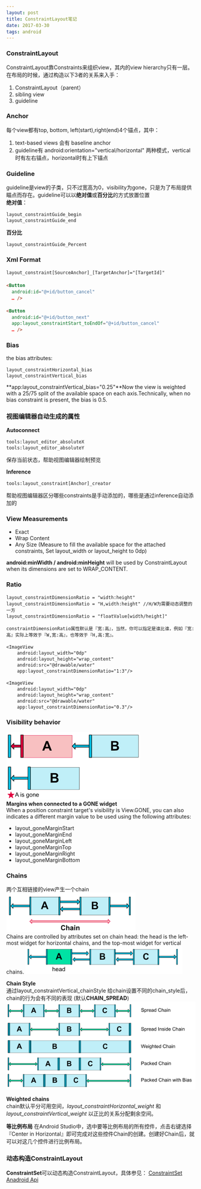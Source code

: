 ```yaml
---
layout: post
title: ConstraintLayout笔记
date: 2017-03-30
tags: android    
---
```


### ConstraintLayout 
ConstraintLayout靠Constraints来组织view，其内的view hierarchy只有一层。在布局的时候，通过构造以下3者的关系来入手：
1. ConstraintLayout（parent）
2. sibling view
3. guideline

### Anchor
每个view都有top, bottom, left(start),right(end)4个锚点，其中：
1. text-based views 会有 baseline anchor
2. guideline有 android:orientation="vertical/horizontal" 两种模式，vertical时有左右锚点，horizontal时有上下锚点

### Guideline
guideline是view的子类，只不过宽高为0，visibility为gone，只是为了布局提供瞄点而存在。guideline可以以**绝对值**或**百分比**的方式放置位置<br/>
**绝对值**：
```
layout_constraintGuide_begin
layout_constraintGuide_end
```
**百分比**
```
layout_constraintGuide_Percent
```

### Xml Format
```html
layout_constraint[SourceAnchor]_[TargetAnchor]="[TargetId]"

<Button
  android:id="@+id/button_cancel"
  …​ />

<Button
  android:id="@+id/button_next"
  app:layout_constraintStart_toEndOf="@+id/button_cancel"
  …​ />
```
### Bias
the bias attributes:
```
layout_constraintHorizontal_bias
layout_constraintVertical_bias
```

**app:layout_constraintVertical_bias="0.25"**Now the view is weighted with a 25/75 split of the available space on each axis.Technically, when no bias constraint is present, the bias is 0.5.

### 视图编辑器自动生成的属性
**Autoconnect**
```
tools:layout_editor_absoluteX
tools:layout_editor_absoluteY
```
保存当前状态，帮助视图编辑器绘制预览

**Inference**
```
tools:layout_constraint[Anchor]_creator
```
帮助视图编辑器区分哪些constraints是手动添加的，哪些是通过inference自动添加的

### View Measurements
* Exact
* Wrap Content
* Any Size (Measure to fill the available space for the attached constraints, Set layout_width or layout_height to 0dp)

**android:minWidth / android:minHeight** will be used by ConstraintLayout when its dimensions are set to WRAP_CONTENT.

### Ratio
```
layout_constraintDimensionRatio = "width:height"
layout_constraintDimensionRatio = "H,width:height" //H/W为需要动态调整的一方
layout_constraintDimensionRatio = "floatValue[width/height]"

constraintDimensionRatio属性默认是『宽:高』，当然，你可以指定是谁比谁，例如『宽:高』实际上等效于『W,宽:高』，也等效于『H,高:宽』。

<ImageView
    android:layout_width="0dp"
    android:layout_height="wrap_content"
    android:src="@drawable/water"
    app:layout_constraintDimensionRatio="1:3"/>

<ImageView
    android:layout_width="0dp"
    android:layout_height="wrap_content"
    android:src="@drawable/water"
    app:layout_constraintDimensionRatio="0.3"/>
```

### Visibility behavior
![](/images/android/constraint_visibility.png)<br/>
**Margins when connected to a GONE widget**<br/>
When a position constraint target's visibility is View.GONE, you can also indicates a different margin value to be used using the following attributes:
* layout_goneMarginStart
* layout_goneMarginEnd
* layout_goneMarginLeft
* layout_goneMarginTop
* layout_goneMarginRight
* layout_goneMarginBottom

### Chains
两个互相链接的view产生一个chain
![](/images/android/constraint_chain.png)<br/>
Chains are controlled by attributes set on chain head: the head is the left-most widget for horizontal chains, and the top-most widget for vertical chains.
![](/images/android/constraint_chain_head.png)<br/>

**Chain Style**<br/>
通过layout_constraintVertical_chainStyle
给chain设置不同的chain_style后，chain的行为会有不同的表现 (默认**CHAIN_SPREAD**)
![](/images/android/constraint_chain_style.png)<br/>

**Weighted chains**<br/>
chain默认平分可用空间，*layout_constraintHorizontal_weight* 和*layout_constraintVertical_weight* 以正比的关系分配剩余空间。

**等比例布局**
在Android Studio中，选中要等比例布局的所有控件，点击右键选择『Center in Horizontal』即可完成对这些控件Chain的创建。创建好Chain后，就可以对这几个控件进行比例布局。

### 动态构造ConstraintLayout
**ConstraintSet**可以动态构造ConstraintLayout，具体参见：
[ConstraintSet Anadroid Api](https://developer.android.com/reference/android/support/constraint/ConstraintSet.html)